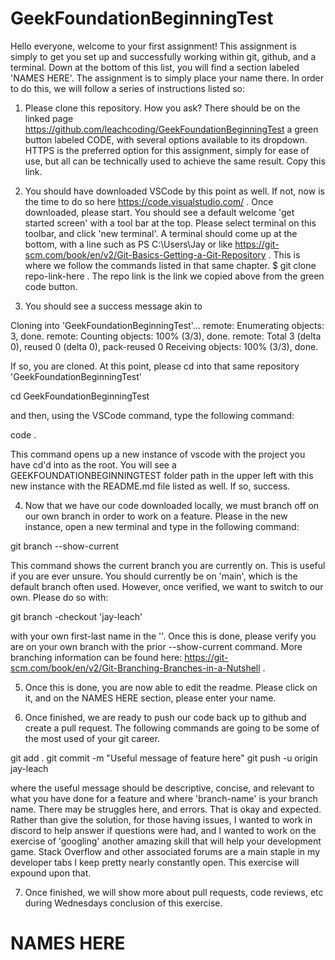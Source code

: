 # GeekFoundationBeginningTest

Hello everyone, welcome to your first assignment! This assignment is simply to get you set up and successfully working within git, github, and a terminal. Down at the bottom of this list, you will find a section labeled 'NAMES HERE'. The assignment is to simply place your name there. In order to do this, we will follow a series of instructions listed so:

1. Please clone this repository. How you ask? There should be on the linked page https://github.com/leachcoding/GeekFoundationBeginningTest a green button labeled CODE, with several options available to its dropdown. HTTPS is the preferred option for this assignment, simply for ease of use, but all can be technically used to achieve the same result. Copy this link.

2. You should have downloaded VSCode by this point as well. If not, now is the time to do so here https://code.visualstudio.com/ . Once downloaded, please start. You should see a default welcome 'get started screen' with a tool bar at the top. Please select terminal on this toolbar, and click 'new terminal'. A terminal should come up at the bottom, with a line such as PS C:\Users\Jay or like https://git-scm.com/book/en/v2/Git-Basics-Getting-a-Git-Repository . This is where we follow the commands listed in that same chapter. $ git clone repo-link-here . The repo link is the link we copied above from the green code button.

3. You should see a success message akin to 

Cloning into 'GeekFoundationBeginningTest'...
remote: Enumerating objects: 3, done.
remote: Counting objects: 100% (3/3), done.
remote: Total 3 (delta 0), reused 0 (delta 0), pack-reused 0
Receiving objects: 100% (3/3), done.

If so, you are cloned. At this point, please cd into that same repository 'GeekFoundationBeginningTest'

cd GeekFoundationBeginningTest

and then, using the VSCode command, type the following command:

code .

This command opens up a new instance of vscode with the project you have cd'd into as the root. You will see a GEEKFOUNDATIONBEGINNINGTEST folder path in the upper left with this new instance with the README.md file listed as well. If so, success.

4. Now that we have our code downloaded locally, we must branch off on our own branch in order to work on a feature. Please in the new instance, open a new terminal and type in the following command:

git branch --show-current

This command shows the current branch you are currently on. This is useful if you are ever unsure. You should currently be on 'main', which is the default branch often used. However, once verified, we want to switch to our own. Please do so with:

git branch -checkout 'jay-leach'

with your own first-last name in the ''. Once this is done, please verify you are on your own branch with the prior --show-current command. More branching information can be found here: https://git-scm.com/book/en/v2/Git-Branching-Branches-in-a-Nutshell . 

5. Once this is done, you are now able to edit the readme. Please click on it, and on the NAMES HERE section, please enter your name.

6. Once finished, we are ready to push our code back up to github and create a pull request. The following commands are going to be some of the most used of your git career.

git add .
git commit -m "Useful message of feature here"
git push -u origin jay-leach

where the useful message should be descriptive, concise, and relevant to what you have done for a feature and where 'branch-name' is your branch name. There may be struggles here, and errors. That is okay and expected. Rather than give the solution, for those having issues, I wanted to work in discord to help answer if questions were had, and I wanted to work on the exercise of 'googling' another amazing skill that will help your development game. Stack Overflow and other associated forums are a main staple in my developer tabs I keep pretty nearly constantly open. This exercise will expound upon that. 

7. Once finished, we will show more about pull requests, code reviews, etc during Wednesdays conclusion of this exercise. 




# NAMES HERE
